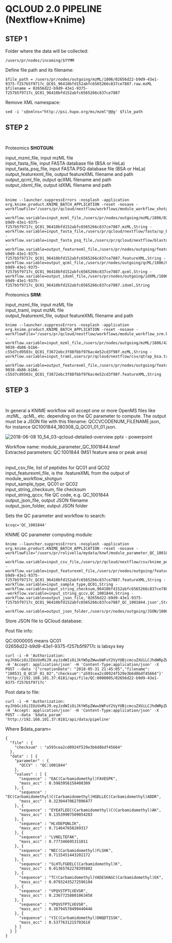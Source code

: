 # QCLOUD 2.0 PIPELINE (Nextflow+Knime)

## STEP 1</br>

Folder where the data will be collected: 
```
/users/pr/nodes/incoming/$YYMM
```

Define file path and its filename: 
```
$file_path = /users/pr/nodes/outgoing/mzML/1806/02656d22-b9d9-43e1-9375-f257b5f9717c_QC01_96410bfd152abfc6565266c837ce7887.raw.mzML
$filename = 02656d22-b9d9-43e1-9375-f257b5f9717c_QC01_96410bfd152abfc6565266c837ce7887
```

Remove XML namespace: 
```
sed -i 's@xmlns="http://psi.hupo.org/ms/mzml"@@g' $file_path
```
 
## STEP 2</br> </br> 

Proteomics **SHOTGUN**: </br>

input_mzml_file, input mzML file</br>
input_fasta_file, input FASTA database file (BSA or HeLa)</br>
input_fasta_psq_file, input FASTA.PSQ database file (BSA or HeLa)</br>
output_featurexml_file, output featureXML filename and path</br>
output_qcml_file, output qcXML filename and path</br>
output_idxml_file, output idXML filename and path</br></br>

```
knime --launcher.suppressErrors -nosplash -application org.knime.product.KNIME_BATCH_APPLICATION -reset -nosave -workflowFile="/users/pr/qcloud/nextflow/workflows/module_workflow_shotgun.knwf" -workflow.variable=input_mzml_file,/users/pr/nodes/outgoing/mzML/1806/02656d22-b9d9-43e1-9375-f257b5f9717c_QC01_96410bfd152abfc6565266c837ce7887.mzML,String -workflow.variable=input_fasta_file,/users/pr/qcloud/nextflow/fasta/sp_bovine_2015_11_wo_contaminants_shuffled.fasta,String -workflow.variable=input_fasta_psq_file,/users/pr/qcloud/nextflow/blastdb/shotgun_bsa.fasta.psq,String -workflow.variable=output_featurexml_file,/users/pr/nodes/outgoing/featureXML/1806/02656d22-b9d9-43e1-9375-f257b5f9717c_QC01_96410bfd152abfc6565266c837ce7887.featureXML,String -workflow.variable=output_qcml_file,/users/pr/nodes/outgoing/qcML/1806/02656d22-b9d9-43e1-9375-f257b5f9717c_QC01_96410bfd152abfc6565266c837ce7887.qcml,String -workflow.variable=output_idxml_file,/users/pr/nodes/outgoing/idXML/1806/02656d22-b9d9-43e1-9375-f257b5f9717c_QC01_96410bfd152abfc6565266c837ce7887.idxml,String
```
Proteomics **SRM**: </br>

input_mzml_file, input mzML file</br>
input_traml, input mzML file</br>
output_featurexml_file, output featureXML filename and path</br>

```
knime --launcher.suppressErrors -nosplash -application org.knime.product.KNIME_BATCH_APPLICATION -reset -nosave -workflowFile="/users/pr/qcloud/nextflow/workflows/module_workflow_srm.knwf" -workflow.variable=input_mzml_file,/users/pr/nodes/outgoing/mzML/1806/42839b81-9038-4b86-b1b6-c55d7cd9503c_QC01_f3672ebc3f88fbbf976ac4e52cd3f98f.mzML,String -workflow.variable=input_traml,users/pr/qcloud/nextflow/csv/qtrap_bsa.traml,String -workflow.variable=output_featurexml_file,/users/pr/nodes/outgoing/featureXML/1806/42839b81-9038-4b86-b1b6-c55d7cd9503c_QC01_f3672ebc3f88fbbf976ac4e52cd3f98f.featureXML,String
```

## STEP 3</br> </br> 

In general a KNIME workflow will accept one or more OpenMS files like .mzML, .qcML, etc. depending on the QC parameter to compute. The output must be a JSON file with this filename: QCCVCODENUM_FILENAME.json, for instance QC1001844_180308_Q_QC01_01_01.json. 

![2018-06-08 10_54_03-qcloud-detailed-overview pptx - powerpoint](https://user-images.githubusercontent.com/1679820/41148872-5489c732-6b0a-11e8-9515-857171236b77.png)

Workflow name: module_parameter_QC_1001844.knwf</br>
Extracted parameters: QC:1001844 (MS1 feature area or peak area)</br></br>

input_csv_file, list of peptides for QC01 and QC02</br>
input_featurexml_file, is the .featureXML from the output of module_workflow_shotgun</br>
input_sample_type, QC01 or QC02</br>
input_string_checksum, file checksum</br>
input_string_qccv, file QC code, e.g. QC_1001844</br>
output_json_file, output JSON filename</br>
output_json_folder, output JSON folder</br>

Sets the QC parameter and workflow to search: 

```
$cvqc='QC_1001844'
```

KNIME QC parameter computing module: 

```
knime --launcher.suppressErrors -nosplash -application org.knime.product.KNIME_BATCH_APPLICATION -reset -nosave -workflowFile="/users/pr/rolivella/mydata/knwf/module_parameter_QC_1001844_v2.knwf" -workflow.variable=input_csv_file,/users/pr/qcloud/nextflow/csv/knime_peptides_final.csv,String -workflow.variable=input_featurexml_file,/users/pr/nodes/outgoing/featureXML/1806/02656d22-b9d9-43e1-9375-f257b5f9717c_QC01_96410bfd152abfc6565266c837ce7887.featureXML,String -workflow.variable=input_sample_type,QC01,String -workflow.variable=input_string_checksum,96410bfd152abfc6565266c837ce7887,String -workflow.variable=input_string_qccv,QC_1001844,String -workflow.variable=output_json_file,'02656d22-b9d9-43e1-9375-f257b5f9717c_QC01_96410bfd152abfc6565266c837ce7887_QC_1001844.json',String -workflow.variable=output_json_folder,/users/pr/nodes/outgoing/JSON/1806,String 
```

Store JSON file to QCloud database: </br>

Post file info: </br>

QC:0000005 means QC01</br>
02656d22-b9d9-43e1-9375-f257b5f9717c is labsys key

```
curl -i -H 'Authorization: eyJhbGciOiJIUzUxMiJ9.eyJzdWIiOiJkYW5pZWwubWFuY2VyYUBjcmcuZXUiLCJhdWRpZW5jZSI6IndlYiIsImNyZWF0ZWQiOjE1MzAyNTkzMjI0NDIsImV4cCI6MTUzMDg2NDEyMiwiYXV0aG9yaXRpZXMiOlt7ImF1dGhvcml0eSI6IlJPTEVfVVNFUiJ9LHsiYXV0aG9yaXR5IjoiUk9MRV9NQU5BR0VSIn0seyJhdXRob3JpdHkiOiJST0xFX0FETUlOIn1dfQ.F7lL8dYsGdCRW9H6MGkIjD7eiwOZAiX2MlZqzFFhAaKY3ZZWfaqvncXrhQ4F02sP27dQ1Fh2v80zVoXwMkNhPw' -H 'Accept: application/json' -H 'Content-Type:application/json' -X POST --data '{"creationDate": "2018-05-31 21:45:05","filename": "180531_Q_QC1F_01_02","checksum":"a593cea2cd0924f529e3b6d8bdf45664"}' 'http://192.168.101.37:8181/api/file/QC:0000005/02656d22-b9d9-43e1-9375-f257b5f9717c'
```
Post data to file: </br>

```
curl -i -H 'Authorization: eyJhbGciOiJIUzUxMiJ9.eyJzdWIiOiJkYW5pZWwubWFuY2VyYUBjcmcuZXUiLCJhdWRpZW5jZSI6IndlYiIsImNyZWF0ZWQiOjE1MzAyNTkzMjI0NDIsImV4cCI6MTUzMDg2NDEyMiwiYXV0aG9yaXRpZXMiOlt7ImF1dGhvcml0eSI6IlJPTEVfVVNFUiJ9LHsiYXV0aG9yaXR5IjoiUk9MRV9NQU5BR0VSIn0seyJhdXRob3JpdHkiOiJST0xFX0FETUlOIn1dfQ.F7lL8dYsGdCRW9H6MGkIjD7eiwOZAiX2MlZqzFFhAaKY3ZZWfaqvncXrhQ4F02sP27dQ1Fh2v80zVoXwMkNhPw' -H 'Accept: application/json' -H 'Content-Type:application/json' -X POST --data '$data_param' 'http://192.168.101.37:8181/api/data/pipeline'
```
Where $data_param= </br>

```
{
  "file" : {
    "checksum" : "a593cea2cd0924f529e3b6d8bdf45664"
  },
  "data" : [ {
    "parameter" : {
      "QCCV" : "QC:1001844"
    },
    "values" : [ {
      "sequence" : "EAC(Carbamidomethyl)FAVEGPK",
      "mass_acc" : 0.5983956158408309
    }, {
      "sequence" : "EC(Carbamidomethyl)C(Carbamidomethyl)HGDLLEC(Carbamidomethyl)ADDR",
      "mass_acc" : 0.32304470627096477
    }, {
      "sequence" : "EYEATLEEC(Carbamidomethyl)C(Carbamidomethyl)AK",
      "mass_acc" : 0.13539907509054283
    }, {
      "sequence" : "HLVDEPQNLIK",
      "mass_acc" : 0.714647658269317
    }, {
      "sequence" : "LVNELTEFAK",
      "mass_acc" : 0.777346695311011
    }, {
      "sequence" : "NEC(Carbamidomethyl)FLSHK",
      "mass_acc" : 0.7115451443202172
    }, {
      "sequence" : "SLHTLFGDELC(Carbamidomethyl)K",
      "mass_acc" : 0.01365762278395882
    }, {
      "sequence" : "TC(Carbamidomethyl)VADESHAGC(Carbamidomethyl)EK",
      "mass_acc" : 0.07932435272596104
    }, {
      "sequence" : "VPQVSTPTLVEVSR",
      "mass_acc" : 0.23677258801063458
    }, {
      "sequence" : "VPQVSTPTLVEVSR",
      "mass_acc" : 0.38794578499440446
    }, {
      "sequence" : "YIC(Carbamidomethyl)DNQDTISSK",
      "mass_acc" : 0.5377631215703618
    } ]
  } ]
}
```
